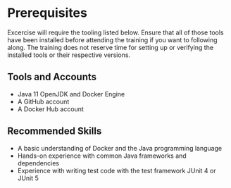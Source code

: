 # Prerequisites

Excercise will require the tooling listed below. Ensure that all of those tools have been installed before attending the training if you want to following along. The training does not reserve time for setting up or verifying the installed tools or their respective versions.

## Tools and Accounts

* Java 11 OpenJDK and Docker Engine
* A GitHub account
* A Docker Hub account

## Recommended Skills

* A basic understanding of Docker and the Java programming language
* Hands-on experience with common Java frameworks and dependencies
* Experience with writing test code with the test framework JUnit 4 or JUnit 5